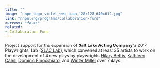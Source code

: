 ```yaml
---
title: ""
image: "nnpn_logo_violet_web_icon_128x128_640x612.jpg"
link: "nnpn.org/programs/collaboration-fund"
current: "false"
related:
- Collaboration Fund
---
```


Project support for the expansion of **Salt Lake Acting Company**'s 2017 Playwrights’ Lab ([SLAC Lab](https://www.saltlakeactingcompany.org/new-play-development/slac-playwrights-lab)), which convened at least 35 artists to work on the development of 4 new plays by playwrights [Hilary Bettis](https://newplayexchange.org/users/507/hilary-bettis), [Kathleen Cahill](https://newplayexchange.org/users/252/kathleen-cahill), [Dominic Finocchiaro](https://newplayexchange.org/users/4102/dominic-finocchiaro), and [Winter Miller](https://newplayexchange.org/users/140/winter-miller) over 7 days.

